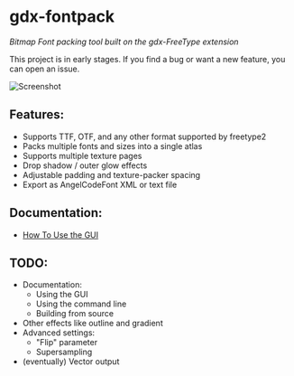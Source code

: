 # gdx-fontpack

_Bitmap Font packing tool built on the gdx-FreeType extension_

This project is in early stages. If you find a bug or want a new feature, you can open an issue.

![Screenshot](http://i.imgur.com/ra8poG2.png)

## Features:

- Supports TTF, OTF, and any other format supported by freetype2
- Packs multiple fonts and sizes into a single atlas
- Supports multiple texture pages
- Drop shadow / outer glow effects
- Adjustable padding and texture-packer spacing
- Export as AngelCodeFont XML or text file


## Documentation:

- [How To Use the GUI](https://github.com/mattdesl/gdx-fontpack/wiki/Using-the-GUI-Tool)

## TODO:

- Documentation:
  - Using the GUI 
  - Using the command line
  - Building from source
- Other effects like outline and gradient
- Advanced settings:
  - "Flip" parameter
  - Supersampling
- (eventually) Vector output
